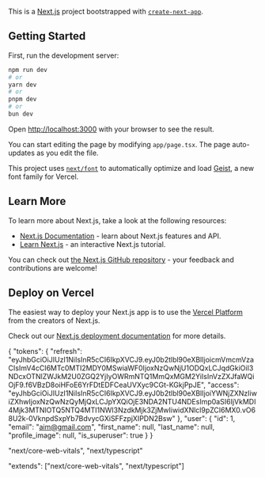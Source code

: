 This is a [Next.js](https://nextjs.org) project bootstrapped with [`create-next-app`](https://nextjs.org/docs/app/api-reference/cli/create-next-app).

## Getting Started

First, run the development server:

```bash
npm run dev
# or
yarn dev
# or
pnpm dev
# or
bun dev
```

Open [http://localhost:3000](http://localhost:3000) with your browser to see the result.

You can start editing the page by modifying `app/page.tsx`. The page auto-updates as you edit the file.

This project uses [`next/font`](https://nextjs.org/docs/app/building-your-application/optimizing/fonts) to automatically optimize and load [Geist](https://vercel.com/font), a new font family for Vercel.

## Learn More

To learn more about Next.js, take a look at the following resources:

- [Next.js Documentation](https://nextjs.org/docs) - learn about Next.js features and API.
- [Learn Next.js](https://nextjs.org/learn) - an interactive Next.js tutorial.

You can check out [the Next.js GitHub repository](https://github.com/vercel/next.js) - your feedback and contributions are welcome!

## Deploy on Vercel

The easiest way to deploy your Next.js app is to use the [Vercel Platform](https://vercel.com/new?utm_medium=default-template&filter=next.js&utm_source=create-next-app&utm_campaign=create-next-app-readme) from the creators of Next.js.

Check out our [Next.js deployment documentation](https://nextjs.org/docs/app/building-your-application/deploying) for more details.


{
"tokens": {
"refresh": "eyJhbGciOiJIUzI1NiIsInR5cCI6IkpXVCJ9.eyJ0b2tlbl90eXBlIjoicmVmcmVzaCIsImV4cCI6MTc0MTI2MDY0MSwiaWF0IjoxNzQwNjU1ODQxLCJqdGkiOiI3NDcxOTNlZWJkM2U0ZGQ2YjIyOWRmNTQ1MmQxMGM2YiIsInVzZXJfaWQiOjF9.f6VBzD8oiHFoE6YrFDtEDFCeaUVXyc9CGt-KGkjPpJE",
"access": "eyJhbGciOiJIUzI1NiIsInR5cCI6IkpXVCJ9.eyJ0b2tlbl90eXBlIjoiYWNjZXNzIiwiZXhwIjoxNzQwNzQyMjQxLCJpYXQiOjE3NDA2NTU4NDEsImp0aSI6IjVkMDI4Mjk3MTNlOTQ5NTQ4MTI1NWI3NzdkMjk3ZjMwIiwidXNlcl9pZCI6MX0.vO68U2k-0VknpdSxpYb7BdvycGXiSFFzpjXIPDN2Bsw"
},
"user": {
"id": 1,
"email": "aim@gmail.com",
"first_name": null,
"last_name": null,
"profile_image": null,
"is_superuser": true
}
}

"next/core-web-vitals", "next/typescript"

"extends": ["next/core-web-vitals", "next/typescript"]